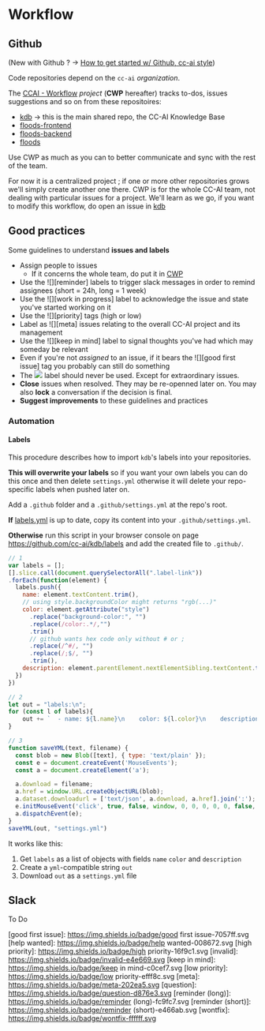 # Workflow

## Github

(New with Github ? -> [How to get started w/ Github, cc-ai style](/workflow/gettingstarted.md))

Code repositories depend on the `cc-ai` *organization*.

The [CCAI - Workflow](https://github.com/orgs/cc-ai/projects/1) *project* (**CWP** hereafter) tracks to-dos, issues suggestions and so on from these repositoires:

* [kdb](https://github.com/cc-ai/kdb) -> this is the main shared repo, the CC-AI Knowledge Base
* [floods-frontend](https://github.com/cc-ai/floods-frontend)
* [floods-backend](https://github.com/cc-ai/floods-backend)
* [floods](https://github.com/cc-ai/floods)

Use CWP as much as you can to better communicate and sync with the rest of the team.

For now it is a centralized project ; if one or more other repositories grows we'll simply create another one there. CWP is for the whole CC-AI team, not dealing with particular issues for a project. We'll learn as we go, if you want to modify this workflow, do open an issue in [kdb](https://github.com/cc-ai/kdb)

## Good practices

Some guidelines to understand **issues and labels**

* Assign people to issues
  * If it concerns the whole team, do put it in [CWP](https://github.com/orgs/cc-ai/projects/2)
* Use the ![][reminder] labels to trigger slack messages in order to remind assignees (short = 24h, long = 1 week)
* Use the ![][work in progress] label to acknowledge the issue and state you've started working on it
* Use the ![][priority] tags (high or low)
* Label as ![][meta] issues relating to the overall CC-AI project and its management
* Use the ![][keep in mind] label to signal thoughts you've had which may someday be relevant
* Even if you're not *assigned* to an issue, if it bears the ![][good first issue] tag you probably can still do something
* The ![][critical] label should never be used. Except for extraordinary issues.
* **Close** issues when resolved. They may be re-openned later on. You may also **lock** a conversation if the decision is final.
* **Suggest improvements** to these guidelines and practices

### Automation

#### Labels

This procedure describes how to import `kdb`'s labels into your repositories. 

**This will overwrite your labels** so if you want your own labels you can do this once and then delete `settings.yml` otherwise it will delete your repo-specific labels when pushed later on.

Add a `.github` folder and a `.github/settings.yml` at the repo's root. 

**If** [labels.yml](labels.yml) is up to date, copy its content into your `.github/settings.yml`. 

**Otherwise** run this script in your browser console on page https://github.com/cc-ai/kdb/labels and add the created file to `.github/`. 

```javascript
// 1
var labels = [];
[].slice.call(document.querySelectorAll(".label-link"))
.forEach(function(element) {
  labels.push({
    name: element.textContent.trim(),
    // using style.backgroundColor might returns "rgb(...)"
    color: element.getAttribute("style")
      .replace("background-color:", "")
      .replace(/color:.*/,"")
      .trim()
      // github wants hex code only without # or ;
      .replace(/^#/, "")
      .replace(/;$/, "")
      .trim(),
    description: element.parentElement.nextElementSibling.textContent.trim()
  })
})

// 2
let out = "labels:\n";
for (const l of labels){
    out += `  - name: ${l.name}\n    color: ${l.color}\n    description: ${l.description || '""'}\n`;
}

// 3
function saveYML(text, filename) {
  const blob = new Blob([text], { type: 'text/plain' });
  const e = document.createEvent('MouseEvents');
  const a = document.createElement('a');

  a.download = filename;
  a.href = window.URL.createObjectURL(blob);
  a.dataset.downloadurl = ['text/json', a.download, a.href].join(':');
  e.initMouseEvent('click', true, false, window, 0, 0, 0, 0, 0, false, false, false, false, 0, null);
  a.dispatchEvent(e);
}
saveYML(out, "settings.yml")
```

It works like this:

1. Get `labels` as a list of objects with fields `name` `color` and `description`
2. Create a `yml`-compatible string `out`
3. Download `out` as a `settings.yml` file

## Slack

To Do




[bug]: https://img.shields.io/badge/bug-d73a4a.svg
[critical]: https://img.shields.io/badge/critical-FF0000.svg
[duplicate]: https://img.shields.io/badge/duplicate-cfd3d7.svg
[enhancement]: https://img.shields.io/badge/enhancement-a2eeef.svg
[good first issue]: https://img.shields.io/badge/good first issue-7057ff.svg
[help wanted]: https://img.shields.io/badge/help wanted-008672.svg
[high priority]: https://img.shields.io/badge/high priority-16f9c1.svg
[invalid]: https://img.shields.io/badge/invalid-e4e669.svg
[keep in mind]: https://img.shields.io/badge/keep in mind-c0cef7.svg
[low priority]: https://img.shields.io/badge/low priority-efff8c.svg
[meta]: https://img.shields.io/badge/meta-202ea5.svg
[question]: https://img.shields.io/badge/question-d876e3.svg
[reminder (long)]: https://img.shields.io/badge/reminder (long)-fc9fc7.svg
[reminder (short)]: https://img.shields.io/badge/reminder (short)-e466ab.svg
[wontfix]: https://img.shields.io/badge/wontfix-ffffff.svg